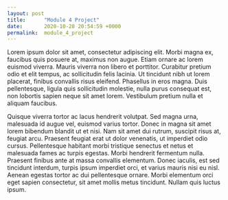 ```yaml
---
layout: post
title:      "Module 4 Project"
date:       2020-10-28 20:54:59 +0000
permalink:  module_4_project
---
```



Lorem ipsum dolor sit amet, consectetur adipiscing elit. Morbi magna ex, faucibus quis posuere at, maximus non augue. Etiam ornare ac lorem euismod viverra. Mauris viverra non libero et porttitor. Curabitur pretium odio et elit tempus, ac sollicitudin felis lacinia. Ut tincidunt nibh ut lorem placerat, finibus convallis risus eleifend. Phasellus in eros magna. Duis pellentesque, ligula quis sollicitudin molestie, nulla purus consequat est, non lobortis sapien neque sit amet lorem. Vestibulum pretium nulla et aliquam faucibus.

Quisque viverra tortor ac lacus hendrerit volutpat. Sed magna urna, malesuada id augue vel, euismod varius tortor. Donec in magna sit amet lorem bibendum blandit ut et nisi. Nam sit amet dui rutrum, suscipit risus at, feugiat arcu. Praesent feugiat erat ut dolor venenatis, ut imperdiet odio cursus. Pellentesque habitant morbi tristique senectus et netus et malesuada fames ac turpis egestas. Morbi hendrerit fermentum nulla. Praesent finibus ante at massa convallis elementum. Donec iaculis, est sed tincidunt interdum, turpis ipsum imperdiet orci, et varius mauris nisi eu nisl. Aenean egestas tortor ac dui pellentesque ornare. Morbi elementum orci eget sapien consectetur, sit amet mollis metus tincidunt. Nullam quis luctus ipsum.
